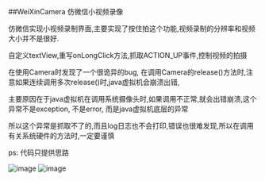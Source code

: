 ##WeiXinCamera
仿微信小视频录像

仿微信实现小视频录制界面,主要实现了按住拍这个功能,视频录制的分辨率和视频大小并不是很好.

自定义textView,重写onLongClick方法,抓取ACTION_UP事件,控制视频的拍摄

在使用Camera时发现了一个很诡异的bug, 在调用Camera的release()方法时,注意如果连续调用多次release()时,java虚拟机会崩溃出错,

主要原因在于java虚拟机在调用系统摄像头时,如果调用不正常,就会出错崩溃,这个异常不是exception, 不是error, 而是java虚拟机底层的异常

所以这个异常是抓取不了的,而且log日志也不会打印,错误也很难发现,所以在调用有关系统硬件的方法时,一定要谨慎

ps: 代码只提供思路

![image](https://github.com/Zhaoss/WeiXinCamera/blob/master/image/1.jpg?raw=true)
![image](https://github.com/Zhaoss/WeiXinCamera/blob/master/image/2.jpg?raw=true)
